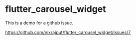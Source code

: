 # flutter_carousel_widget


This is a demo for a github issue. 

https://github.com/nixrajput/flutter_carousel_widget/issues/7